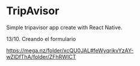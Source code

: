 # TripAvisor

Simple tripavisor app create with React Native.

13/10. Creando el formulario

https://mega.nz/folder/xcQU0JAL#feWyqrikvYzAY-wZIDfThA/folder/ZFhRWICT
